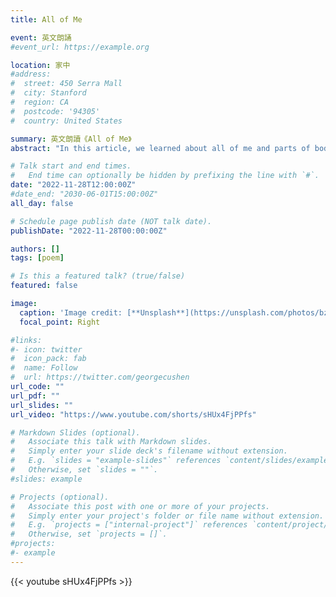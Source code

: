 ```yaml
---
title: All of Me

event: 英文朗誦
#event_url: https://example.org

location: 家中
#address:
#  street: 450 Serra Mall
#  city: Stanford
#  region: CA
#  postcode: '94305'
#  country: United States

summary: 英文朗讀《All of Me》
abstract: "In this article, we learned about all of me and parts of body poems for kindergarten Both of these poems were very inspirational, as we all needed a reminder of how important it is to love yourself. The main idea of this poem is that you should be proud of your body and yourself no matter what society might say or think."

# Talk start and end times.
#   End time can optionally be hidden by prefixing the line with `#`.
date: "2022-11-28T12:00:00Z"
#date_end: "2030-06-01T15:00:00Z"
all_day: false

# Schedule page publish date (NOT talk date).
publishDate: "2022-11-28T00:00:00Z"

authors: []
tags: [poem]

# Is this a featured talk? (true/false)
featured: false

image:
  caption: 'Image credit: [**Unsplash**](https://unsplash.com/photos/bzdhc5b3Bxs)'
  focal_point: Right

#links:
#- icon: twitter
#  icon_pack: fab
#  name: Follow
#  url: https://twitter.com/georgecushen
url_code: ""
url_pdf: ""
url_slides: ""
url_video: "https://www.youtube.com/shorts/sHUx4FjPPfs"

# Markdown Slides (optional).
#   Associate this talk with Markdown slides.
#   Simply enter your slide deck's filename without extension.
#   E.g. `slides = "example-slides"` references `content/slides/example-slides.md`.
#   Otherwise, set `slides = ""`.
#slides: example

# Projects (optional).
#   Associate this post with one or more of your projects.
#   Simply enter your project's folder or file name without extension.
#   E.g. `projects = ["internal-project"]` references `content/project/deep-learning/index.md`.
#   Otherwise, set `projects = []`.
#projects:
#- example
---
```


{{< youtube sHUx4FjPPfs >}}
